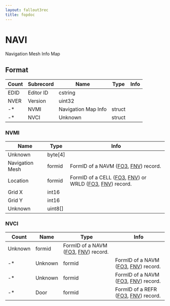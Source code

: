 ```yaml
---
layout: fallout3rec
title: fopdoc
---
```

NAVI
====

Navigation Mesh Info Map

## Format

Count | Subrecord | Name | Type | Info
------|-------|------|------|-----
 | EDID | Editor ID | cstring |
 | NVER | Version | uint32 |
-* | NVMI | Navigation Map Info | struct |
-* | NVCI | Unknown | struct |

### NVMI

Name | Type | Info
-----|------|-----
Unknown | byte[4] |
Navigation Mesh | formid | FormID of a NAVM ([FO3](../../Fallout3/Records/NAVM.html), [FNV](../../FalloutNV/Records/NAVM.html)) record.
Location | formid | FormID of a CELL ([FO3](../../Fallout3/Records/CELL.html), [FNV](../../FalloutNV/Records/CELL.html)) or WRLD ([FO3](../../Fallout3/Records/WRLD.html), [FNV](../../FalloutNV/Records/WRLD.html)) record.
Grid X | int16 |
Grid Y | int16 |
Unknown | uint8[] |

### NVCI

Count | Name | Type | Info
------|------|------|-----
 | Unknown | formid | FormID of a NAVM ([FO3](../../Fallout3/Records/NAVM.html), [FNV](../../FalloutNV/Records/NAVM.html)) record.
-* | Unknown | formid | FormID of a NAVM ([FO3](../../Fallout3/Records/NAVM.html), [FNV](../../FalloutNV/Records/NAVM.html)) record.
-* | Unknown | formid | FormID of a NAVM ([FO3](../../Fallout3/Records/NAVM.html), [FNV](../../FalloutNV/Records/NAVM.html)) record.
-* | Door | formid | FormID of a REFR ([FO3](../../Fallout3/Records/REFR.html), [FNV](../../FalloutNV/Records/REFR.html)) record.
